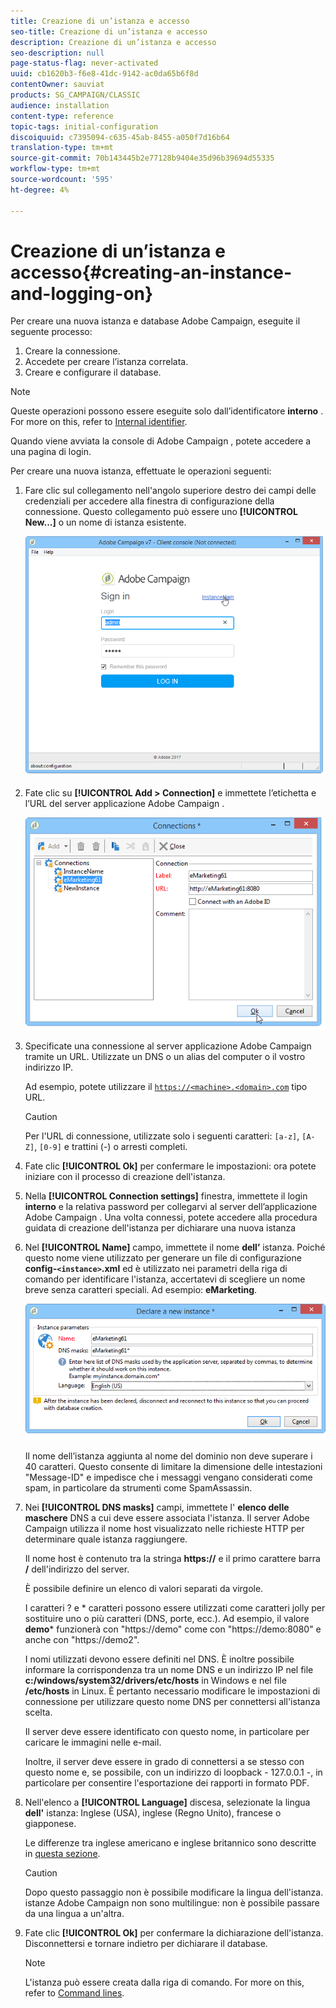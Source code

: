 ```yaml
---
title: Creazione di un’istanza e accesso
seo-title: Creazione di un’istanza e accesso
description: Creazione di un’istanza e accesso
seo-description: null
page-status-flag: never-activated
uuid: cb1620b3-f6e8-41dc-9142-ac0da65b6f8d
contentOwner: sauviat
products: SG_CAMPAIGN/CLASSIC
audience: installation
content-type: reference
topic-tags: initial-configuration
discoiquuid: c7395094-c635-45ab-8455-a050f7d16b64
translation-type: tm+mt
source-git-commit: 70b143445b2e77128b9404e35d96b39694d55335
workflow-type: tm+mt
source-wordcount: '595'
ht-degree: 4%

---
```



# Creazione di un’istanza e accesso{#creating-an-instance-and-logging-on}

Per creare una nuova istanza e  database Adobe Campaign, eseguite il seguente processo:

1. Creare la connessione.
1. Accedete per creare l’istanza correlata.
1. Creare e configurare il database.

>[!NOTE]
>
>Queste operazioni possono essere eseguite solo dall’identificatore **interno** . For more on this, refer to [Internal identifier](../../installation/using/campaign-server-configuration.md#internal-identifier).

Quando viene avviata la console di Adobe Campaign , potete accedere a una pagina di login.

Per creare una nuova istanza, effettuate le operazioni seguenti:

1. Fare clic sul collegamento nell&#39;angolo superiore destro dei campi delle credenziali per accedere alla finestra di configurazione della connessione. Questo collegamento può essere uno **[!UICONTROL New...]** o un nome di istanza esistente.

   ![](assets/s_ncs_install_define_connection_01.png)

1. Fate clic su **[!UICONTROL Add > Connection]** e immettete l’etichetta e l’URL del server applicazione Adobe Campaign .

   ![](assets/s_ncs_install_define_connection_02.png)

1. Specificate una connessione al server  applicazione Adobe Campaign tramite un URL. Utilizzate un DNS o un alias del computer o il vostro indirizzo IP.

   Ad esempio, potete utilizzare il [`https://<machine>.<domain>.com`](https://machine) tipo URL.

   >[!CAUTION]
   >
   >Per l&#39;URL di connessione, utilizzate solo i seguenti caratteri: `[a-z]`, `[A-Z]`, `[0-9]` e trattini (-) o arresti completi.

1. Fate clic **[!UICONTROL Ok]** per confermare le impostazioni: ora potete iniziare con il processo di creazione dell&#39;istanza.
1. Nella **[!UICONTROL Connection settings]** finestra, immettete il login **interno** e la relativa password per collegarvi al server dell’applicazione Adobe Campaign . Una volta connessi, potete accedere alla procedura guidata di creazione dell&#39;istanza per dichiarare una nuova istanza
1. Nel **[!UICONTROL Name]** campo, immettete il nome **dell’** istanza. Poiché questo nome viene utilizzato per generare un file di configurazione **config-`<instance>`.xml** ed è utilizzato nei parametri della riga di comando per identificare l&#39;istanza, accertatevi di scegliere un nome breve senza caratteri speciali. Ad esempio: **eMarketing**.

   ![](assets/s_ncs_install_create_instance.png)

   Il nome dell’istanza aggiunta al nome del dominio non deve superare i 40 caratteri. Questo consente di limitare la dimensione delle intestazioni &quot;Message-ID&quot; e impedisce che i messaggi vengano considerati come spam, in particolare da strumenti come SpamAssassin.

1. Nei **[!UICONTROL DNS masks]** campi, immettete l&#39; **elenco delle maschere** DNS a cui deve essere associata l&#39;istanza. Il server Adobe Campaign  utilizza il nome host visualizzato nelle richieste HTTP per determinare quale istanza raggiungere.

   Il nome host è contenuto tra la stringa **https://** e il primo carattere barra **/** dell&#39;indirizzo del server.

   È possibile definire un elenco di valori separati da virgole.

   I caratteri ? e * caratteri possono essere utilizzati come caratteri jolly per sostituire uno o più caratteri (DNS, porte, ecc.). Ad esempio, il valore **demo*** funzionerà con &quot;https://demo&quot; come con &quot;https://demo:8080&quot; e anche con &quot;https://demo2&quot;.

   I nomi utilizzati devono essere definiti nel DNS. È inoltre possibile informare la corrispondenza tra un nome DNS e un indirizzo IP nel file **c:/windows/system32/drivers/etc/hosts** in Windows e nel file **/etc/hosts** in Linux. È pertanto necessario modificare le impostazioni di connessione per utilizzare questo nome DNS per connettersi all&#39;istanza scelta.

   Il server deve essere identificato con questo nome, in particolare per caricare le immagini nelle e-mail.

   Inoltre, il server deve essere in grado di connettersi a se stesso con questo nome e, se possibile, con un indirizzo di loopback - 127.0.0.1 -, in particolare per consentire l&#39;esportazione dei rapporti in formato PDF.

1. Nell&#39;elenco a **[!UICONTROL Language]** discesa, selezionate la lingua **dell&#39;** istanza: Inglese (USA), inglese (Regno Unito), francese o giapponese.

   Le differenze tra inglese americano e inglese britannico sono descritte in [questa sezione](../../platform/using/adobe-campaign-workspace.md#date-and-time).

   >[!CAUTION]
   >
   >Dopo questo passaggio non è possibile modificare la lingua dell&#39;istanza.  istanze Adobe Campaign non sono multilingue: non è possibile passare da una lingua a un&#39;altra.

1. Fate clic **[!UICONTROL Ok]** per confermare la dichiarazione dell&#39;istanza. Disconnettersi e tornare indietro per dichiarare il database.

   >[!NOTE]
   >
   >L&#39;istanza può essere creata dalla riga di comando. For more on this, refer to [Command lines](../../installation/using/command-lines.md).

